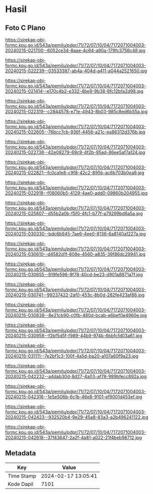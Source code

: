 # Hasil

## Foto C Plano

https://sirekap-obj-formc.kpu.go.id/543a/pemilu/pdpr/71/72/07/10/04/7172071004003-20240215-021700--6052ce34-8aae-4c64-a90a-179fc3756c48.jpg

https://sirekap-obj-formc.kpu.go.id/543a/pemilu/pdpr/71/72/07/10/04/7172071004003-20240215-022239--03533387-ab4a-404d-a411-a044a2521650.jpg

https://sirekap-obj-formc.kpu.go.id/543a/pemilu/pdpr/71/72/07/10/04/7172071004003-20240215-021414--e170c4b2-e332-4be9-9b38-8fc12bfa2d98.jpg

https://sirekap-obj-formc.kpu.go.id/543a/pemilu/pdpr/71/72/07/10/04/7172071004003-20240215-022319--c2844578-e71e-4943-8b03-985c8ed6b55a.jpg

https://sirekap-obj-formc.kpu.go.id/543a/pemilu/pdpr/71/72/07/10/04/7172071004003-20240215-022605--76bcc7cb-936f-4456-a21c-ea86312d376b.jpg

https://sirekap-obj-formc.kpu.go.id/543a/pemilu/pdpr/71/72/07/10/04/7172071004003-20240215-022738--42e08279-69c9-4f2b-95ad-86ee5af7a124.jpg

https://sirekap-obj-formc.kpu.go.id/543a/pemilu/pdpr/71/72/07/10/04/7172071004003-20240215-022821--fc0ca1e8-c9f8-42c2-895b-ac6b703b0ea9.jpg

https://sirekap-obj-formc.kpu.go.id/543a/pemilu/pdpr/71/72/07/10/04/7172071004003-20240215-022918--f08060b5-4129-4ae0-add0-09860b204955.jpg

https://sirekap-obj-formc.kpu.go.id/543a/pemilu/pdpr/71/72/07/10/04/7172071004003-20240215-025807--d55b2a0b-f5f0-4fc1-b77f-a79299bd6a5a.jpg

https://sirekap-obj-formc.kpu.go.id/543a/pemilu/pdpr/71/72/07/10/04/7172071004003-20240215-030330--bdc6b945-7ae6-4ee0-8136-6a8140a1227a.jpg

https://sirekap-obj-formc.kpu.go.id/543a/pemilu/pdpr/71/72/07/10/04/7172071004003-20240215-030610--d4582d1f-608e-4560-a835-39f86dc29941.jpg

https://sirekap-obj-formc.kpu.go.id/543a/pemilu/pdpr/71/72/07/10/04/7172071004003-20240215-030655--919fe596-9f78-40cd-be23-d901a8871a7f.jpg

https://sirekap-obj-formc.kpu.go.id/543a/pemilu/pdpr/71/72/07/10/04/7172071004003-20240215-030741--99237422-2af0-453c-8b0d-282fe423af86.jpg

https://sirekap-obj-formc.kpu.go.id/543a/pemilu/pdpr/71/72/07/10/04/7172071004003-20240215-030838--8e21cb90-c0fb-480d-bcab-e6bef0e4960e.jpg

https://sirekap-obj-formc.kpu.go.id/543a/pemilu/pdpr/71/72/07/10/04/7172071004003-20240215-030958--f2bf5d5f-f989-44b9-974b-6bbfcfd03a61.jpg

https://sirekap-obj-formc.kpu.go.id/543a/pemilu/pdpr/71/72/07/10/04/7172071004003-20240215-031111--7e2bf1c3-100f-4a5d-ba20-a107a60f9a23.jpg

https://sirekap-obj-formc.kpu.go.id/543a/pemilu/pdpr/71/72/07/10/04/7172071004003-20240215-042232--a4dab30d-8d27-4a03-af78-989bfecc892a.jpg

https://sirekap-obj-formc.kpu.go.id/543a/pemilu/pdpr/71/72/07/10/04/7172071004003-20240215-042316--1e5e506b-6c1b-46e8-9101-ef9001d453ef.jpg

https://sirekap-obj-formc.kpu.go.id/543a/pemilu/pdpr/71/72/07/10/04/7172071004003-20240215-042423--932520b4-9e29-45a8-83a3-a2b496241122.jpg

https://sirekap-obj-formc.kpu.go.id/543a/pemilu/pdpr/71/72/07/10/04/7172071004003-20240215-042618--37f43647-2a2f-4a81-a022-21f4beb98712.jpg


## Metadata

| Key        | Value               |
| ---------- | ------------------- |
| Time Stamp | 2024-02-17 13:05:41 |
| Kode Dapil | 7101                |



